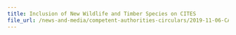 ```yaml
---
title: Inclusion of New Wildlife and Timber Species on CITES 
file_url: /news-and-media/competent-authorities-circulars/2019-11-06-CA.pdf
---
```

